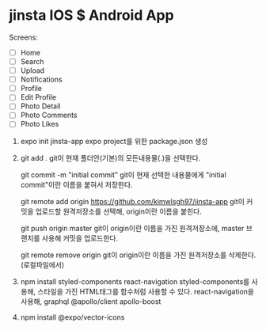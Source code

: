 # jinsta IOS \$ Android App

Screens:

- [ ] Home
- [ ] Search
- [ ] Upload
- [ ] Notifications
- [ ] Profile
- [ ] Edit Profile
- [ ] Photo Detail
- [ ] Photo Comments
- [ ] Photo Likes

1. expo init jinsta-app
   expo project를 위한 package.json 생성

2. git add .
   git이 현재 폴더안(기본)의 모든내용물(.)을 선택한다.

   git commit -m "initial commit"
   git이 현재 선택한 내용물에게 "initial commit"이란 이름을 붙혀서 저장한다.

   git remote add origin https://github.com/kimwlsgh97/jinsta-app
   git이 커밋을 업로드할 원격저장소를 선택해, origin이란 이름을 붙힌다.

   git push origin master
   git이 origin이란 이름을 가진 원격저장소에, master 브랜치를 사용해 커밋을 업로드한다.

   git remote remove origin
   git이 origin이란 이름을 가진 원격저장소를 삭제한다. (로컬파일에서)

3. npm install styled-components react-navigation
   styled-components를 사용해, 스타일을 가진 HTML태그를 함수처럼 사용할 수 있다.
   react-navigation을 사용해,
   graphql
   @apollo/client
   apollo-boost

4. npm install @expo/vector-icons